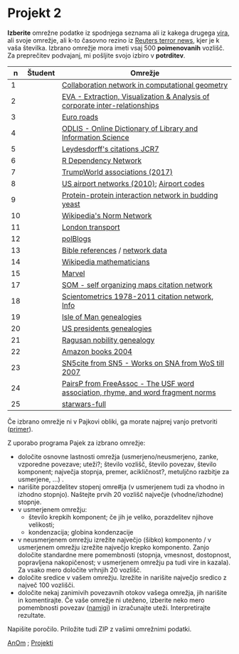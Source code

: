 # Projekt 2


**Izberite** omrežne podatke iz spodnjega seznama ali iz kakega drugega [vira](http://vladowiki.fmf.uni-lj.si/doku.php?id=pajek:ev:pde:sources), ali svoje omrežje, ali k-to časovno rezino iz [Reuters terror news](http://vlado.fmf.uni-lj.si/pub/networks/data/CRA/terror.htm), kjer je k vaša številka. Izbrano omrežje mora imeti vsaj  500 **poimenovanih** vozlišč. Za preprečitev podvajanj, mi pošljite svojo izbiro v **potrditev**. 

|  n | Študent   | Omrežje  |
|----|-----------|----------------------|
|  1 |   | [Collaboration network in computational geometry](http://vlado.fmf.uni-lj.si/pub/networks/data/collab/geom.htm)  |
|  2 |   | [EVA - Extraction, Visualization & Analysis of corporate inter-relationships](http://vlado.fmf.uni-lj.si/pub/networks/data/econ/Eva/Eva.htm) |
|  3 |   | [Euro roads](http://vladowiki.fmf.uni-lj.si/doku.php?id=pajek:nets:mix:euroad) |
|  4 |   | [ODLIS - Online Dictionary of Library and Information Science](http://vlado.fmf.uni-lj.si/pub/networks/data/dic/odlis/Odlis.htm) |
|  5 |   | [Leydesdorff's citations JCR7](https://github.com/bavla/Nets/tree/master/data/JCR) |  
|  6 |   | [R Dependency Network](http://www.mas.ncl.ac.uk/~ncsg3/blog/dependencies.csv) | 
|  7 |   | [TrumpWorld associations (2017)](https://github.com/BuzzFeedNews/trumpworld) |
|  8 |   | [US airport networks (2010)](http://opsahl.co.uk/tnet/datasets/USairport_2010.dl); [Airport codes](http://opsahl.co.uk/tnet/datasets/USairport_2010_codes.txt) |
|  9 |   | [Protein-protein interaction network in budding yeast](http://vlado.fmf.uni-lj.si/pub/networks/data/bio/Yeast/Yeast.htm) |
|  10 |   | [Wikipedia's Norm Network](http://tuvalu.santafe.edu/~simon/styled-9/styled-10/) |
|  11 |   | [London transport](https://github.com/bavla/Rnet/tree/master/net/mRel/London)  |
|  12 |   | [polBlogs](http://vlado.fmf.uni-lj.si/pub/networks/data/mix/mixed.htm)   |
|  13 |   | [Bible references](https://medium.com/swlh/analyzing-references-in-bibles-verses-using-complex-networks-with-pandas-and-gephi-8a4edc52e7ab) / [network data](https://github.com/edusrmt/one-figure-projects/blob/master/datasets/translated_references.csv) |
|  14 |   | [Wikipedia mathematicians](https://www.kaggle.com/datasets/simonburton/wikipedia-mathematicians)   |
|  15 |   | [Marvel](https://www.kaggle.com/datasets/csanhueza/the-marvel-universe-social-network)   |
|  17 |   | [SOM - self organizing maps citation network](http://vladowiki.fmf.uni-lj.si/doku.php?id=pajek:data:pajek:som)   |
|  18 |   | [Scientometrics 1978-2011 citation network](http://vlado.fmf.uni-lj.si/pub/networks/data/cite/SciMet.zip), [Info](http://vlado.fmf.uni-lj.si/pub/networks/data/cite/default.htm)   |
|  19 |   | [Isle of Man genealogies](http://vlado.fmf.uni-lj.si/pub/networks/data/esna/IsleofMan.htm)   |
|  20 |   | [US presidents genealogies](http://vlado.fmf.uni-lj.si/pub/networks/data//GED/Presdnts.GED)   |
|  21 |   | [Ragusan nobility genealogy](http://vlado.fmf.uni-lj.si/pub/networks/data/esna/ragusa.htm)   |
|  22 |   | [Amazon books 2004](http://vladowiki.fmf.uni-lj.si/doku.php?id=pajek:data:link:az04)  |
|  23 |   | [SN5cite from SN5 - Works on SNA from WoS till 2007](http://vladowiki.fmf.uni-lj.si/doku.php?id=pajek:data:link:sn5)   |
|  24 |   | [PairsP from FreeAssoc - The USF word association, rhyme, and word fragment norms](http://vlado.fmf.uni-lj.si/pub/networks/data/dic/fa/FreeAssoc.htm)   |
|  25 |   | [starwars-full](https://www.kaggle.com/datasets/ruchi798/star-wars)   |

 

Če izbrano omrežje ni v Pajkovi obliki, ga morate najprej vanjo pretvoriti ([primer](http://vladowiki.fmf.uni-lj.si/doku.php?id=ru:hse:rnet:hints)).

Z uporabo programa Pajek za izbrano omrežje:
   - določite osnovne lastnosti omrežja (usmerjeno/neusmerjeno, zanke, vzporedne povezave; uteži?; število vozlišč, število povezav, število komponent; največja stopnja, premer, acikličnost?, metuljčno razbitje za usmerjene, ...) .
   - narišite porazdelitev stopenj omre#ja (v usmerjenem tudi za vhodno in izhodno stopnjo). Naštejte prvih 20 vozlišč največje (vhodne/izhodne) stopnje. 
   - v usmerjenem omrežju: 
     - število krepkih komponent; če jih je veliko, porazdelitev njihove velikosti; 
     - kondenzacija; globina kondenzacije  
   - v neusmerjenem omrežju izrežite največjo (šibko) komponento / v usmerjenem omrežju izrežite največjo krepko komponento. Zanjo določite standardne mere pomembnosti (stopnja, vmesnost, dostopnost, popravljena nakopičenost; v usmerjenem omrežju pa tudi vire in kazala). Za vsako mero določite vrhnjih 20 vozlišč.
   - določite sredice v vašem omrežju. Izrežite in narišite največjo sredico z največ 100 vozlišči.
   - določite nekaj zanimivih povezavnih otokov vašega omrežja, jih narišite in komentirajte. Če vaše omrežje ni uteženo, izberite neko mero pomembnosti povezav ([namigi](http://vladowiki.fmf.uni-lj.si/doku.php?id=pajek:ev:pde:hints)) in izračunajte uteži. Interpretirajte rezultate.

Napišite poročilo. Priložite tudi ZIP z vašimi omrežnimi podatki.




[AnOm](./README.md) ; [Projekti](projekti.md)
